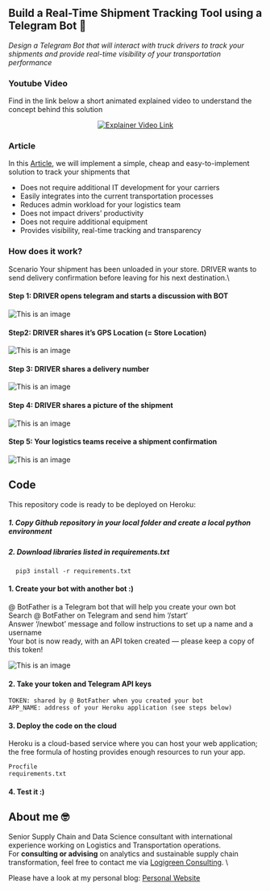 ## Build a Real-Time Shipment Tracking Tool using a Telegram Bot 🚚
*Design a Telegram Bot that will interact with truck drivers to track your shipments and provide real-time visibility of your transportation performance*

### Youtube Video
Find in the link below a short animated explained video to understand the concept behind this solution
<div align="center">
  <a href="https://www.youtube.com/watch?v=VQNil1uR1js"><img src="https://github.com/samirsaci/telegram_transport/blob/main/thumbnail.webp" alt="Explainer Video Link"></a>
</div>

### Article
In this [Article](https://towardsdatascience.com/build-a-real-time-shipment-tracking-tool-using-a-telegram-bot-beb6ab29fca3), we will implement a simple, cheap and easy-to-implement solution to track your shipments that
- Does not require additional IT development for your carriers
- Easily integrates into the current transportation processes
- Reduces admin workload for your logistics team
- Does not impact drivers’ productivity
- Does not require additional equipment
- Provides visibility, real-time tracking and transparency

### How does it work?
Scenario
Your shipment has been unloaded in your store. DRIVER wants to send delivery confirmation before leaving for his next destination.\
#### Step 1: DRIVER opens telegram and starts a discussion with BOT 
![This is an image](https://miro.medium.com/max/315/1*qnBHC99rd8J1Q5xmommMew.png) 
#### Step2: DRIVER shares it’s GPS Location (= Store Location) 
![This is an image](https://miro.medium.com/max/315/1*c1XgJWH7EH-Lcg5YPQiTWA.png)
#### Step 3: DRIVER shares a delivery number 
![This is an image](https://miro.medium.com/max/315/1*Vb3et27oNAnje5sSWgdh0w.png) 
#### Step 4: DRIVER shares a picture of the shipment 
![This is an image](https://miro.medium.com/max/315/1*7r7RHIWykG3zklrSl2DxPQ.png) 
#### Step 5: Your logistics teams receive a shipment confirmation
![This is an image](https://miro.medium.com/max/315/1*V1oEQcRAPxcgCPYN5ywZZA.png) 


## Code
This repository code is ready to be deployed on Heroku:
##### 1. Copy Github repository in your local folder and create a local python environment
##### 2. Download libraries listed in requirements.txt
```
  pip3 install -r requirements.txt
```
#### 1. Create your bot with another bot :)
@ BotFather is a Telegram bot that will help you create your own bot \
Search @ BotFather on Telegram and send him ‘/start’ \
Answer ‘/newbot’ message and follow instructions to set up a name and a username \
Your bot is now ready, with an API token created — please keep a copy of this token! 

![This is an image](https://miro.medium.com/max/875/1*FcjfAGjjYuQ_GG8s9dWQQg.png) 

#### 2. Take your token and Telegram API keys
```
TOKEN: shared by @ BotFather when you created your bot
APP_NAME: address of your Heroku application (see steps below)
```

#### 3. Deploy the code on the cloud
Heroku is a cloud-based service where you can host your web application; the free formula of hosting provides enough resources to run your app.
```
Procfile
requirements.txt
```

#### 4. Test it :)

## About me 🤓
Senior Supply Chain and Data Science consultant with international experience working on Logistics and Transportation operations. \
For **consulting or advising** on analytics and sustainable supply chain transformation, feel free to contact me via [Logigreen Consulting](https://www.logi-green.com/). \

Please have a look at my personal blog: [Personal Website](https://samirsaci.com)

